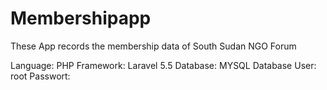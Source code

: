 # Membershipapp
These App records the membership data of South Sudan NGO Forum

Language: PHP
Framework: Laravel 5.5
Database: MYSQL
Database User: root
Passwort:
